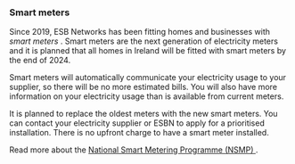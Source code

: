 ###  Smart meters

Since 2019, ESB Networks has been fitting homes and businesses with _smart
meters_ . Smart meters are the next generation of electricity meters and it is
planned that all homes in Ireland will be fitted with smart meters by the end
of 2024.

Smart meters will automatically communicate your electricity usage to your
supplier, so there will be no more estimated bills. You will also have more
information on your electricity usage than is available from current meters.

It is planned to replace the oldest meters with the new smart meters. You can
contact your electricity supplier or ESBN to apply for a prioritised
installation. There is no upfront charge to have a smart meter installed.

Read more about the [ National Smart Metering Programme (NSMP)
](https://www.cru.ie/home/smart-meters/) .
